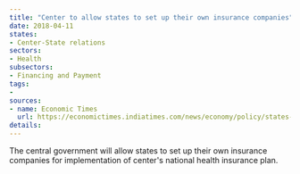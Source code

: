 ```yaml
---
title: "Center to allow states to set up their own insurance companies"
date: 2018-04-11
states:
- Center-State relations
sectors:
- Health
subsectors:
- Financing and Payment
tags:
- 
sources:
- name: Economic Times
  url: https://economictimes.indiatimes.com/news/economy/policy/states-allowed-to-set-up-crop-insurance-firms-to-execute-pmfby/articleshow/63579753.cms
details:
---
```


The central government will allow states to set up their own insurance companies for implementation of center's national health insurance plan.
